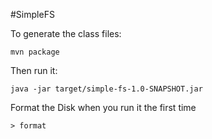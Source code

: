 #SimpleFS

To generate the class files:
```
mvn package
```

Then run it:
```
java -jar target/simple-fs-1.0-SNAPSHOT.jar
```

Format the Disk when you run it the first time
```
> format
```